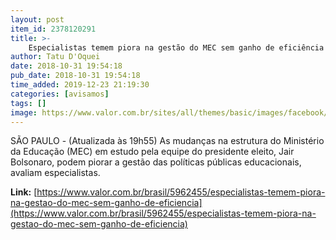```yaml
---
layout: post
item_id: 2378120291
title: >-
    Especialistas temem piora na gestão do MEC sem ganho de eficiência
author: Tatu D'Oquei
date: 2018-10-31 19:54:18
pub_date: 2018-10-31 19:54:18
time_added: 2019-12-23 21:19:30
categories: [avisamos]
tags: []
image: https://www.valor.com.br/sites/all/themes/basic/images/facebook/valor-big.jpg
---
```


SÃO PAULO - (Atualizada às 19h55) As mudanças na estrutura do Ministério da Educação (MEC) em estudo pela equipe do presidente eleito, Jair Bolsonaro, podem piorar a gestão das políticas públicas educacionais, avaliam especialistas.

**Link:** [https://www.valor.com.br/brasil/5962455/especialistas-temem-piora-na-gestao-do-mec-sem-ganho-de-eficiencia](https://www.valor.com.br/brasil/5962455/especialistas-temem-piora-na-gestao-do-mec-sem-ganho-de-eficiencia)

